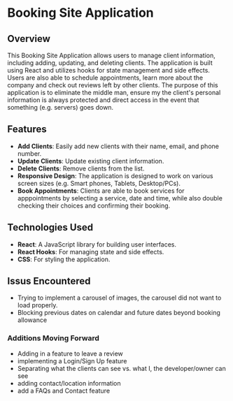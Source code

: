 # Booking Site Application

## Overview

This Booking Site Application allows users to manage client information, including adding, updating, and deleting clients. The application is built using React and utilizes hooks for state management and side effects. Users are also able to schedule appointments, learn more about the company and check out reviews left by other clients. The purpose of this application is to eliminate the middle man, ensure my the client's personal information is always protected and direct access in the event that something (e.g. servers) goes down.

## Features

- **Add Clients**: Easily add new clients with their name, email, and phone number.
- **Update Clients**: Update existing client information.
- **Delete Clients**: Remove clients from the list.
- **Responsive Design**: The application is designed to work on various screen sizes (e.g. Smart phones, Tablets, Desktop/PCs).
- **Book Appointments**: Clients are able to book services for apppointments by selecting a service, date and time, while also double checking their choices and confirming their booking.

## Technologies Used

- **React**: A JavaScript library for building user interfaces.
- **React Hooks**: For managing state and side effects.
- **CSS**: For styling the application.

## Issus Encountered

- Trying to implement a carousel of images, the carousel did not want to load properly.
- Blocking previous dates on calendar and future dates beyond booking allowance

### Additions Moving Forward
- Adding in a feature to leave a review
- implementing a Login/Sign Up feature
- Separating what the clients can see vs. what I, the developer/owner can see
- adding contact/location information
- add a FAQs and Contact feature
